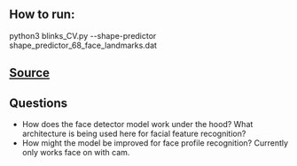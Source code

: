 ## How to run:

python3 blinks_CV.py --shape-predictor shape_predictor_68_face_landmarks.dat


## [Source](https://pyimagesearch.com/2017/04/24/eye-blink-detection-opencv-python-dlib/?utm_source=Drip&utm_medium=Email&utm_campaign=Mar23SplitTestWelcomeOfferEmailSequenceIWantTheCode&utm_content=Mar23SplitTestWelcomeOfferEmailSequenceIWantTheCodePathA-Email10Link3)


## Questions

- How does the face detector model work under the hood? What architecture is being used here for facial feature recognition?
- How might the model be improved for face profile recognition? Currently only works face on with cam.